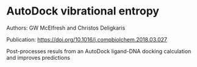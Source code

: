 # AutoDock vibrational entropy

Authors: GW McElfresh and Christos Deligkaris

Publication: https://doi.org/10.1016/j.compbiolchem.2018.03.027 

Post-processes resuls from an AutoDock ligand-DNA docking calculation and improves predictions
